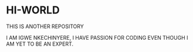 # HI-WORLD
THIS IS ANOTHER REPOSITORY

I AM IGWE NKECHINYERE, I HAVE PASSION FOR CODING EVEN THOUGH I AM YET TO BE AN EXPERT.
